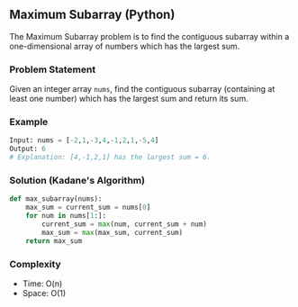 ## Maximum Subarray (Python)

The Maximum Subarray problem is to find the contiguous subarray within a one-dimensional array of numbers which has the largest sum.

### Problem Statement

Given an integer array `nums`, find the contiguous subarray (containing at least one number) which has the largest sum and return its sum.

### Example

```python
Input: nums = [-2,1,-3,4,-1,2,1,-5,4]
Output: 6
# Explanation: [4,-1,2,1] has the largest sum = 6.
```

### Solution (Kadane's Algorithm)

```python
def max_subarray(nums):
    max_sum = current_sum = nums[0]
    for num in nums[1:]:
        current_sum = max(num, current_sum + num)
        max_sum = max(max_sum, current_sum)
    return max_sum
```

### Complexity

- Time: O(n)
- Space: O(1)